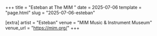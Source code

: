 +++
title = "Esteban at The MIM "
date = 2025-07-06
template = "page.html"
slug = "2025-07-06-esteban"

[extra]
artist = "Esteban"
venue = "MIM Music & Instrument Museum"
venue_url = "https://mim.org/"
+++
